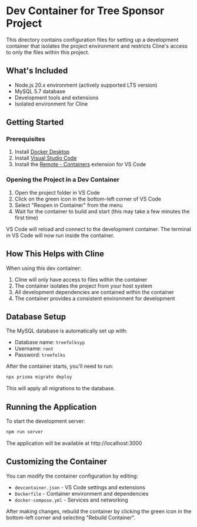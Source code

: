 # Dev Container for Tree Sponsor Project

This directory contains configuration files for setting up a development container that isolates the project environment and restricts Cline's access to only the files within this project.

## What's Included

- Node.js 20.x environment (actively supported LTS version)
- MySQL 5.7 database
- Development tools and extensions
- Isolated environment for Cline

## Getting Started

### Prerequisites

1. Install [Docker Desktop](https://www.docker.com/products/docker-desktop)
2. Install [Visual Studio Code](https://code.visualstudio.com/)
3. Install the [Remote - Containers](https://marketplace.visualstudio.com/items?itemName=ms-vscode-remote.remote-containers) extension for VS Code

### Opening the Project in a Dev Container

1. Open the project folder in VS Code
2. Click on the green icon in the bottom-left corner of VS Code
3. Select "Reopen in Container" from the menu
4. Wait for the container to build and start (this may take a few minutes the first time)

VS Code will reload and connect to the development container. The terminal in VS Code will now run inside the container.

## How This Helps with Cline

When using this dev container:

1. Cline will only have access to files within the container
2. The container isolates the project from your host system
3. All development dependencies are contained within the container
4. The container provides a consistent environment for development

## Database Setup

The MySQL database is automatically set up with:

- Database name: `treefolksyp`
- Username: `root`
- Password: `treefolks`

After the container starts, you'll need to run:

```bash
npx prisma migrate deploy
```

This will apply all migrations to the database.

## Running the Application

To start the development server:

```bash
npm run server
```

The application will be available at http://localhost:3000

## Customizing the Container

You can modify the container configuration by editing:

- `devcontainer.json` - VS Code settings and extensions
- `Dockerfile` - Container environment and dependencies
- `docker-compose.yml` - Services and networking

After making changes, rebuild the container by clicking the green icon in the bottom-left corner and selecting "Rebuild Container".
